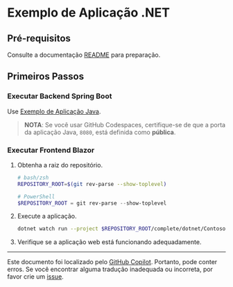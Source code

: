 # Exemplo de Aplicação .NET

## Pré-requisitos

Consulte a documentação [README](../../README.md) para preparação.

## Primeiros Passos

### Executar Backend Spring Boot

Use [Exemplo de Aplicação Java](../java/).

> **NOTA**: Se você usar GitHub Codespaces, certifique-se de que a porta da aplicação Java, `8080`, está definida como **pública**.

### Executar Frontend Blazor

1. Obtenha a raiz do repositório.

    ```bash
    # bash/zsh
    REPOSITORY_ROOT=$(git rev-parse --show-toplevel)
    ```

    ```powershell
    # PowerShell
    $REPOSITORY_ROOT = git rev-parse --show-toplevel
    ```

1. Execute a aplicação.

    ```bash
    dotnet watch run --project $REPOSITORY_ROOT/complete/dotnet/Contoso.BlazorApp
    ```

1. Verifique se a aplicação web está funcionando adequadamente.
---

Este documento foi localizado pelo [GitHub Copilot](https://docs.github.com/copilot/about-github-copilot/what-is-github-copilot). Portanto, pode conter erros. Se você encontrar alguma tradução inadequada ou incorreta, por favor crie um [issue](../../issues).
